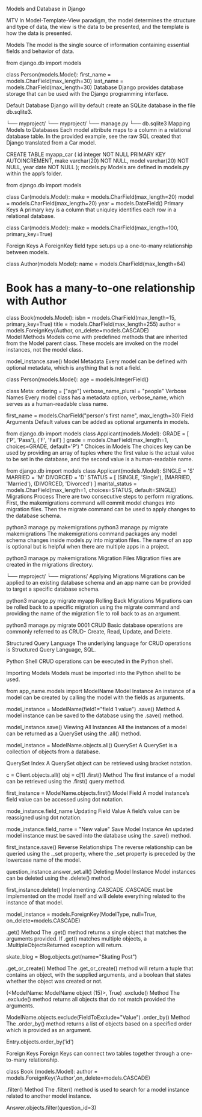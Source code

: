 Models and Database in Django


MTV
In Model-Template-View paradigm, the model determines the structure and type of data, the view is the data to be presented, and the template is how the data is presented.

Models
The model is the single source of information containing essential fields and behavior of data.

from django.db import models

class Person(models.Model):
  first_name = models.CharField(max_length=30)
  last_name = models.CharField(max_length=30)
Database
Django provides database storage that can be used with the Django programming interface.

Default Database
Django will by default create an SQLite database in the file db.sqlite3.

└── myproject/
  └── myproject/
  └── manage.py
  └── db.sqlite3
Mapping Models to Databases
Each model attribute maps to a column in a relational database table. In the provided example, see the raw SQL created that Django translated from a Car model.

CREATE TABLE myapp_car (
  id integer NOT NULL PRIMARY KEY AUTOINCREMENT, 
  make varchar(20) NOT NULL, 
  model varchar(20) NOT NULL, 
  year date NOT NULL
);
models.py
Models are defined in models.py within the app’s folder.

from django.db import models

class Car(models.Model):
  make = models.CharField(max_length=20)
  model = models.CharField(max_length=20)
  year = models.DateField()
Primary Keys
A primary key is a column that uniquley identifies each row in a relational database.

class Car(models.Model):
  make = models.CharField(max_length=100, primary_key=True)

Foreign Keys
A ForeignKey field type setups up a one-to-many relationship between models.

class Author(models.Model):
  name = models.CharField(max_length=64)

# Book has a many-to-one relationship with Author
class Book(models.Model):
  isbn = models.CharField(max_length=15, primary_key=True)
  title = models.CharField(max_length=255)
  author = models.ForeignKey(Author, on_delete=models.CASCADE)  
Model Methods
Models come with predefined methods that are inherited from the Model parent class. These models are invoked on the model instances, not the model class.

model_instance.save()
Model Metadata
Every model can be defined with optional metadata, which is anything that is not a field.

class Person(models.Model):
  age = models.IntegerField()

  class Meta:
    ordering = ["age"]
    verbose_name_plural = "people"
Verbose Names
Every model class has a metadata option, verbose_name, which serves as a human-readable class name.

first_name = models.CharField("person's first name", max_length=30)
Field Arguments
Default values can be added as optional arguments in models.

from django.db import models
class Applicant(models.Model):
  GRADE = [
    ('P', 'Pass'),
    ('F', 'Fail')
  ]
  grade = models.CharField(max_length=1, choices=GRADE, default='P') "
Choices in Models
The choices key can be used by providing an array of tuples where the first value is the actual value to be set in the database, and the second value is a human-readable name.

from django.db import models
class Applicant(models.Model):
  SINGLE = 'S'
  MARRIED = 'M'
  DIVORCED = 'D'
  STATUS = [
    (SINGLE, 'Single'),
    (MARRIED, 'Married'),
    (DIVORCED, 'Divorced')
   ]
  marital_status = models.CharField(max_length=1, choices=STATUS, default=SINGLE)
Migrations Process
There are two consecutive steps to perform migrations. First, the makemigrations command will commit model changes into migration files. Then the migrate command can be used to apply changes to the database schema.

python3 manage.py makemigrations
python3 manage.py migrate
makemigrations
The makemigrations command packages any model schema changes inside models.py into migration files. The name of an app is optional but is helpful when there are multiple apps in a project.

python3 manage.py makemigrations
Migration Files
Migration files are created in the migrations directory.

└── myproject/
  └── migrations/ 
Applying Migrations
Migrations can be applied to an existing database schema and an app name can be provided to target a specific database schema.

python3 manage.py migrate myapp
Rolling Back Migrations
Migrations can be rolled back to a specific migration using the migrate command and providing the name of the migration file to roll back to as an argument.

python3 manage.py migrate 0001
CRUD
Basic database operations are commonly referred to as CRUD- Create, Read, Update, and Delete.

Structured Query Language
The underlying language for CRUD operations is Structured Query Language, SQL.

Python Shell
CRUD operations can be executed in the Python shell.

Importing Models
Models must be imported into the Python shell to be used.

from app_name.models import ModelName
Model Instance
An instance of a model can be created by calling the model with the fields as arguments.

model_instance = ModelName(field1="field 1 value")
.save() Method
A model instance can be saved to the database using the .save() method.

model_instance.save()
Viewing All Instances
All the instances of a model can be returned as a QuerySet using the .all() method.

model_instance = ModelName.objects.all()
QuerySet
A QuerySet is a collection of objects from a database.

QuerySet Index
A QuerySet object can be retrieved using bracket notation.

c = Client.objects.all()
obj = c[1]
.first() Method
The first instance of a model can be retrieved using the .first() query method.

first_instance = ModelName.objects.first()
Model Field
A model instance’s field value can be accessed using dot notation.

mode_instance.field_name
Updating Field Value
A field’s value can be reassigned using dot notation.

mode_instance.field_name = "New value"
Save Model Instance
An updated model instance must be saved into the database using the .save() method.

first_instance.save()
Reverse Relationships
The reverse relationship can be queried using the ._set property, where the _set property is preceded by the lowercase name of the model.

question_instance.answer_set.all()
Deleting Model Instance
Model instances can be deleted using the .delete() method.

first_instance.delete()
Implementing .CASCADE
.CASCADE must be implemented on the model itself and will delete everything related to the instance of that model.

model_instance = models.ForeignKey(ModelType, null=True, on_delete=models.CASCADE)

.get() Method
The .get() method returns a single object that matches the arguments provided. If .get() matches multiple objects, a .MultipleObjectsReturned exception will return.

skate_blog = Blog.objects.get(name="Skating Post")

.get_or_create() Method
The .get_or_create() method will return a tuple that contains an object, with the supplied arguments, and a boolean that states whether the object was created or not.

(<ModelName: ModelName object (15)>, True)
.exclude() Method
The .exclude() method returns all objects that do not match provided the arguments.

ModelName.objects.exclude(FieldToExclude="Value")
.order_by() Method
The .order_by() method returns a list of objects based on a specified order which is provided as an argument.

Entry.objects.order_by('id')

Foreign Keys
Foreign Keys can connect two tables together through a one-to-many relationship.

class Book (models.Model):
  author = models.ForeignKey('Author',on_delete=models.CASCADE)

.filter() Method
The .filter() method is used to search for a model instance related to another model instance.

Answer.objects.filter(question_id=3)
